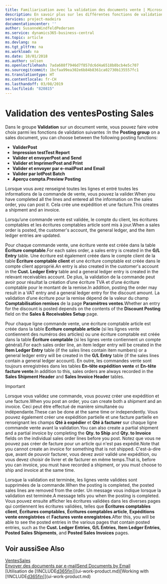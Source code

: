 ```yaml
---
title: Familiarisation avec la validation des documents vente | Microsoft Docs
description: En savoir plus sur les différentes fonctions de validation pour valider des documents vente.
services: project-madeira
documentationcenter: ''
author: SusanneWindfeldPedersen
ms.service: dynamics365-business-central
ms.topic: article
ms.devlang: na
ms.tgt_pltfrm: na
ms.workload: na
ms.date: 10/01/2018
ms.author: solsen
ms.openlocfilehash: 7ada688f7946d7f857dc6d4a6518b8bcb4e5c707
ms.sourcegitcommit: 1bcfaa99ea302e6b84b8361ca02730b135557fc1
ms.translationtype: HT
ms.contentlocale: fr-CH
ms.lasthandoff: 03/08/2019
ms.locfileid: "820815"
---
```

# <a name="posting-sales"></a><span data-ttu-id="70d9f-103">Validation des ventes</span><span class="sxs-lookup"><span data-stu-id="70d9f-103">Posting Sales</span></span>
<span data-ttu-id="70d9f-104">Dans le groupe **Validation** sur un document vente, vous pouvez faire votre choix parmi les fonctions de validation suivantes :</span><span class="sxs-lookup"><span data-stu-id="70d9f-104">In the **Posting group** on a sales document, you can choose between the following posting functions:</span></span>

* <span data-ttu-id="70d9f-105">**Valider**</span><span class="sxs-lookup"><span data-stu-id="70d9f-105">**Post**</span></span>
* <span data-ttu-id="70d9f-106">**Impression test**</span><span class="sxs-lookup"><span data-stu-id="70d9f-106">**Test Report**</span></span>
* <span data-ttu-id="70d9f-107">**Valider et envoyer**</span><span class="sxs-lookup"><span data-stu-id="70d9f-107">**Post and Send**</span></span>
* <span data-ttu-id="70d9f-108">**Valider et Imprimer**</span><span class="sxs-lookup"><span data-stu-id="70d9f-108">**Post and Print**</span></span>
* <span data-ttu-id="70d9f-109">**Valider et envoyer par e-mail**</span><span class="sxs-lookup"><span data-stu-id="70d9f-109">**Post and Email**</span></span>
* <span data-ttu-id="70d9f-110">**Valider par lot**</span><span class="sxs-lookup"><span data-stu-id="70d9f-110">**Post Batch**</span></span>
* <span data-ttu-id="70d9f-111">**Aperçu compta.**</span><span class="sxs-lookup"><span data-stu-id="70d9f-111">**Preview Posting**</span></span>

<span data-ttu-id="70d9f-112">Lorsque vous avez renseigné toutes les lignes et entré toutes les informations de la commande de vente, vous pouvez la valider.</span><span class="sxs-lookup"><span data-stu-id="70d9f-112">When you have completed all the lines and entered all the information on the sales order, you can post it.</span></span> <span data-ttu-id="70d9f-113">Cela crée une expédition et une facture.</span><span class="sxs-lookup"><span data-stu-id="70d9f-113">This creates a shipment and an invoice.</span></span>

<span data-ttu-id="70d9f-114">Lorsqu’une commande vente est validée, le compte du client, les écritures comptables et les écritures comptables article sont mis à jour.</span><span class="sxs-lookup"><span data-stu-id="70d9f-114">When a sales order is posted, the customer's account, the general ledger, and the item ledger entries are updated.</span></span>

<span data-ttu-id="70d9f-115">Pour chaque commande vente, une écriture vente est créée dans la table **Écriture comptable**.</span><span class="sxs-lookup"><span data-stu-id="70d9f-115">For each sales order, a sales entry is created in the **G/L Entry** table.</span></span> <span data-ttu-id="70d9f-116">Une écriture est également créée dans le compte client de la table **Écriture comptable client** et une écriture comptable est créée dans le compte client approprié.</span><span class="sxs-lookup"><span data-stu-id="70d9f-116">An entry is also created in the customer's account in the **Cust. Ledger Entry** table and a general ledger entry is created in the relevant receivables account.</span></span> <span data-ttu-id="70d9f-117">De plus, la validation de la commande peut avoir pour résultat la création d’une écriture TVA et d’une écriture comptable pour le montant de la remise.</span><span class="sxs-lookup"><span data-stu-id="70d9f-117">In addition, posting the order may result in a VAT entry and a general ledger entry for the discount amount.</span></span> <span data-ttu-id="70d9f-118">La validation d’une écriture pour la remise dépend de la valeur du champ **Comptabilisation remises** de la page **Paramètres ventes**.</span><span class="sxs-lookup"><span data-stu-id="70d9f-118">Whether an entry for the discount is posted depends on the contents of the **Discount Posting** field on the **Sales & Receivables Setup** page.</span></span>

<span data-ttu-id="70d9f-119">Pour chaque ligne commande vente, une écriture comptable article est créée dans la table **Écriture comptable article** (si les lignes vente contiennent des numéros des articles) ou une écriture comptable est créée dans la table **Écriture comptable** (si les lignes vente contiennent un compte général).</span><span class="sxs-lookup"><span data-stu-id="70d9f-119">For each sales order line, an item ledger entry will be created in the **Item Ledger Entry** table (if the sales lines contain item numbers) or a general ledger entry will be created in the **G/L Entry** table (if the sales lines contain a general ledger account).</span></span> <span data-ttu-id="70d9f-120">En outre, les commandes vente sont toujours enregistrées dans les tables **En-tête expédition vente** et **En-tête facture vente**.</span><span class="sxs-lookup"><span data-stu-id="70d9f-120">In addition to this, sales orders are always recorded in the **Sales Shipment Header** and **Sales Invoice Header** tables.</span></span>

> [!IMPORTANT]  
>   <span data-ttu-id="70d9f-121">Lorsque vous validez une commande, vous pouvez créer une expédition et une facture.</span><span class="sxs-lookup"><span data-stu-id="70d9f-121">When you post an order, you can create both a shipment and an invoice.</span></span> <span data-ttu-id="70d9f-122">Ceci peut être effectué de manière simultanée ou indépendante.</span><span class="sxs-lookup"><span data-stu-id="70d9f-122">These can be done at the same time or independently.</span></span> <span data-ttu-id="70d9f-123">Vous pouvez également créer une expédition partielle et une facture partielle en renseignant les champs **Qté à expédier** et **Qté à facturer** sur chaque ligne commande vente avant la validation.</span><span class="sxs-lookup"><span data-stu-id="70d9f-123">You can also create a partial shipment and a partial invoice by completing the **Qty. to Ship** and **Qty. to Invoice** fields on the individual sales order lines before you post.</span></span> <span data-ttu-id="70d9f-124">Notez que vous ne pouvez pas créer de facture pour un article qui n'est pas expédié.</span><span class="sxs-lookup"><span data-stu-id="70d9f-124">Note that you cannot create an invoice for something that is not shipped.</span></span> <span data-ttu-id="70d9f-125">C'est-à-dire que, avant de pouvoir facturer, vous devez avoir validé une expédition, ou vous devez choisir de livrer et de facturer en même temps.</span><span class="sxs-lookup"><span data-stu-id="70d9f-125">That is, before you can invoice, you must have recorded a shipment, or you must choose to ship and invoice at the same time.</span></span>

<span data-ttu-id="70d9f-126">Lorsque la validation est terminée, les lignes vente validées sont supprimées de la commande.</span><span class="sxs-lookup"><span data-stu-id="70d9f-126">When the posting is completed, the posted sales lines are removed from the order.</span></span> <span data-ttu-id="70d9f-127">Un message vous indique lorsque la validation est terminée.</span><span class="sxs-lookup"><span data-stu-id="70d9f-127">A message tells you when the posting is completed.</span></span> <span data-ttu-id="70d9f-128">Vous pouvez ensuite afficher les écritures validées dans les diverses pages qui contiennent les écritures validées, telles que **Écritures comptables client**, **Écritures comptables**, **Écritures comptables article**, **Expéditions vente enregistrées** et **Factures vente enregistrées**.</span><span class="sxs-lookup"><span data-stu-id="70d9f-128">After this, you will be able to see the posted entries in the various pages that contain posted entries, such as the **Cust. Ledger Entries**, **G/L Entries**, **Item Ledger Entries**, **Posted Sales Shipments**, and **Posted Sales Invoices** pages.</span></span>

## <a name="see-also"></a><span data-ttu-id="70d9f-129">Voir aussi</span><span class="sxs-lookup"><span data-stu-id="70d9f-129">See Also</span></span>
[<span data-ttu-id="70d9f-130">Ventes</span><span class="sxs-lookup"><span data-stu-id="70d9f-130">Sales</span></span>](sales-manage-sales.md)  
[<span data-ttu-id="70d9f-131">Envoyer des documents par e-mail</span><span class="sxs-lookup"><span data-stu-id="70d9f-131">Send Documents by Email</span></span>](ui-how-send-documents-email.md)  
<span data-ttu-id="70d9f-132">[Utilisation de [!INCLUDE[d365fin](includes/d365fin_md.md)]](ui-work-product.md)</span><span class="sxs-lookup"><span data-stu-id="70d9f-132">[Working with [!INCLUDE[d365fin](includes/d365fin_md.md)]](ui-work-product.md)</span></span>

